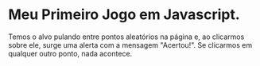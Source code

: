 # Meu Primeiro Jogo em Javascript.

Temos o alvo pulando entre pontos aleatórios na página e, ao clicarmos sobre ele, surge uma alerta com a mensagem "Acertou!". 
Se clicarmos em qualquer outro ponto, nada acontece.
